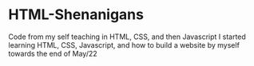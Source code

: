 # HTML-Shenanigans
Code from my self teaching in HTML, CSS, and then Javascript
I started learning HTML, CSS, Javascript, and how to build a 
website by myself towards the end of May/22
